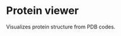 <!-- TITLE: Protein viewer -->
<!-- SUBTITLE: -->

# Protein viewer

Visualizes protein structure from PDB codes.
